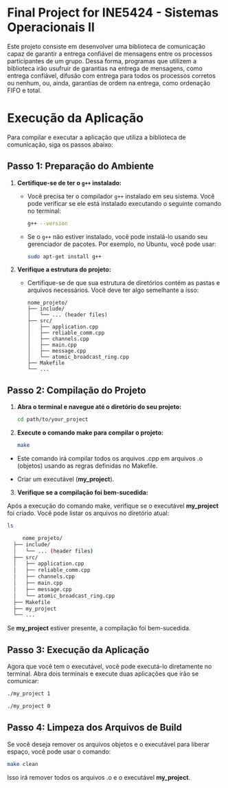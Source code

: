 # Final Project for INE5424 - Sistemas Operacionais II

Este projeto consiste em desenvolver uma biblioteca de comunicação capaz de garantir a
entrega confiável de mensagens entre os processos participantes de um grupo. Dessa
forma, programas que utilizem a biblioteca irão usufruir de garantias na entrega de
mensagens, como entrega confiável, difusão com entrega para todos os processos corretos
ou nenhum, ou, ainda, garantias de ordem na entrega, como ordenação FIFO e total.

# Execução da Aplicação

Para compilar e executar a aplicação que utiliza a biblioteca de comunicação, siga os passos abaixo:

## Passo 1: Preparação do Ambiente

1. **Certifique-se de ter o `g++` instalado:**
   - Você precisa ter o compilador `g++` instalado em seu sistema. Você pode verificar se ele está instalado executando o seguinte comando no terminal:
     ```bash
     g++ --version
     ```
   - Se o `g++` não estiver instalado, você pode instalá-lo usando seu gerenciador de pacotes. Por exemplo, no Ubuntu, você pode usar:
     ```bash
     sudo apt-get install g++
     ```

2. **Verifique a estrutura do projeto:**
   - Certifique-se de que sua estrutura de diretórios contém as pastas e arquivos necessários. Você deve ter algo semelhante a isso:
     ```
     nome_projeto/
     ├── include/
     │   └── ... (header files)
     ├── src/
     │   ├── application.cpp
     │   ├── reliable_comm.cpp
     │   ├── channels.cpp
     │   ├── main.cpp
     │   ├── message.cpp
     │   └── atomic_broadcast_ring.cpp
     ├── Makefile
     └── ...
     ```

## Passo 2: Compilação do Projeto

1. **Abra o terminal e navegue até o diretório do seu projeto:**
   ```bash
   cd path/to/your_project
   ```
2. **Execute o comando make para compilar o projeto:**
   ```bash
   make
   ```

- Este comando irá compilar todos os arquivos .cpp em arquivos .o (objetos) usando as regras definidas no Makefile.

- Criar um executável (__my_project__).

3. **Verifique se a compilação foi bem-sucedida:**

Após a execução do comando make, verifique se o executável __my_project__ foi criado. Você pode listar os arquivos no diretório atual:
   ```bash
   ls

        nome_projeto/
     ├── include/
     │   └── ... (header files)
     ├── src/
     │   ├── application.cpp
     │   ├── reliable_comm.cpp
     │   ├── channels.cpp
     │   ├── main.cpp
     │   ├── message.cpp
     │   └── atomic_broadcast_ring.cpp
     ├── Makefile
     ├── my_project
     └── ...
   ```
Se __my_project__ estiver presente, a compilação foi bem-sucedida.

## Passo 3: Execução da Aplicação

Agora que você tem o executável, você pode executá-lo diretamente no terminal. Abra dois terminais e execute duas aplicações que irão se comunicar:
```bash
./my_project 1
```

```bash
./my_project 0
```

## Passo 4: Limpeza dos Arquivos de Build

Se você deseja remover os arquivos objetos e o executável para liberar espaço, você pode usar o comando:
``` bash
make clean
```
Isso irá remover todos os arquivos .o e o executável __my_project__.